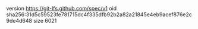 version https://git-lfs.github.com/spec/v1
oid sha256:31d5c59523fe781715dc4f335dfb92b2a82a21845e4eb9acef876e2c9de4d648
size 6021
